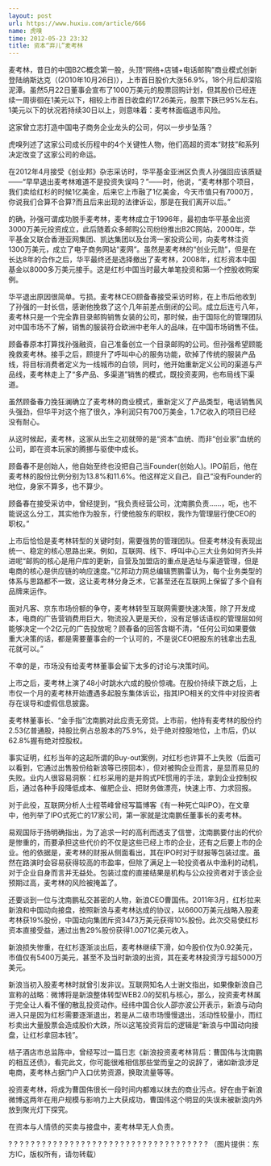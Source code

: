```yaml
---
layout: post
url: https://www.huxiu.com/article/666
name: 虎嗅
time: 2012-05-23 23:32
title: 资本“弃儿”麦考林
---
```

麦考林，昔日的中国B2C概念第一股，头顶“网络+店铺+电话邮购”商业模式创新登陆纳斯达克（(2010年10月26日)），上市首日股价大涨56.9%，18个月后却深陷泥潭。虽然5月22日董事会宣布了1000万美元的股票回购计划，但其股价已经连续一周徘徊在1美元以下，相较上市首日收盘的17.26美元，股票下跌已95%左右。1美元以下的状况若持续30日以上，则意味着：麦考林面临退市风险。

这家曾立志打造中国电子商务企业龙头的公司，何以一步步坠落？

虎嗅列述了这家公司成长历程中的4个关键性人物，他们高超的资本“财技”和系列决定改变了这家公司的命运。

在2012年4月接受《创业邦》杂志采访时，华平基金亚洲区负责人孙强回应该质疑——“早早退出麦考林难道不是投资失误吗？”——时，他说，“麦考林那个项目，我们卖给红杉的时候1亿美金，后来它上市融了1亿美金，今天市值只有7000万，你说我们合算不合算?而且后来出现的法律诉讼，那是在我们离开以后。”

的确，孙强可谓成功脱手麦考林，麦考林成立于1996年，最初由华平基金出资3000万美元投资成立，此后随着众多邮购公司纷纷推出B2C网站，2000年，华平基金又联合香港亚网集团、凯达集团以及台湾一家投资公司，向麦考林注资1300万美元，成立了电子商务网站“麦网”。虽然是麦考林的“创业元勋”，但是在长达8年的合作之后，华平最终还是选择撤出了麦考林，2008年，红杉资本中国基金以8000多万美元接手。这是红杉中国当时最大单笔投资和第一个控股收购案例。

华平退出原因很简单。亏损。麦考林CEO顾备春接受采访时称，在上市后他收到了孙强的一封长信，感谢他挽救了这个几年前差点倒闭的公司。成立后连亏八年，麦考林只是一个完全靠目录邮购销售女装的公司，那时候，由于国际化的管理团队对中国市场不了解，销售的服装符合欧洲中老年人的品味，在中国市场销售不佳。

顾备春原本打算找孙强融资，自己准备创立一个目录邮购的公司。但孙强希望顾能挽救麦考林。接手之后，顾提升了呼叫中心的服务功能，砍掉了传统的服装产品线，将目标消费者定义为一线城市的白领，同时，他开始重新定义公司的渠道与产品线，麦考林走上了“多产品、多渠道”销售的模式，既投资麦网，也布局线下渠道。

虽然顾备春力挽狂澜确立了麦考林的商业模式，重新定义了产品类型，电话销售风头强劲，但华平对这个拖了很久，净利润只有700万美金，1.7亿收入的项目已经没有耐心。

从这时候起，麦考林，这家从出生之初就带的是“资本”血统、而非“创业家”血统的公司，即在资本玩家的腾挪与驱使中成长。

顾备春不是创始人，他自始至终也没把自己当Founder(创始人)。IPO前后，他在麦考林的股份比例分别为13.8%和11.6%。他这样定义自己，自己“没有Founder的地位，身家不算多，也不算少。

顾备春在接受采访中，曾经提到，“我负责经营公司，沈南鹏负责……，呃，也不能说这么分工，其实他作为股东，行使他股东的职权，我作为管理层行使CEO的职权。”

上市后恰恰是麦考林转型的关键时刻，需要强势的管理团队。但麦考林没有表现出统一、稳定的核心思路出来。例如，互联网、线下、呼叫中心三大业务如何齐头并进呢“邮购的核心是用户库的更新，自营及加盟店的重点是选址与渠道管理，但是电商的核心是供应链的响应速度。”亿邦动力网总编辑贾鹏雷认为，每个业务类型的体系与思路都不一致，这让麦考林分身乏术，它甚至还在互联网上保留了多个自有品牌来运作。

面对凡客、京东市场份额的争夺，麦考林转型互联网需要快速决策，除了开发成本，电商的广告营销费用巨大，物流投入更是天价，没有足够话语权的管理层如何能够决定一个2亿元的广告投放呢？顾春备的回答含糊不清，“任何公司如果要做重大决策的话，都是需要董事会的一个认可的，不是说CEO把股东的钱拿出去乱花就可以。”

不幸的是，市场没有给麦考林董事会留下太多的讨论与决策时间。

上市之后，麦考林上演了48小时跳水六成的股价惊魂。在股价持续下跌之后，上市仅一个月的麦考林开始遭遇多起股东集体诉讼，指其IPO相关的文件中对投资者存在误导和虚假信息披露。

麦考林董事长、“金手指”沈南鹏对此应责无旁贷。上市前，他持有麦考林的股份约2.53亿普通股，持股比例占总股本的75.9%，处于绝对控股地位，上市后，仍以62.8%握有绝对控股权。

事实证明，红杉当年的这起所谓的Buy-out案例，对红杉也许算不上失败（后面可以看到，它通过出售股份给新浪等已捞回本），但对被购企业而言，是显而易见的失败。业内人很容易洞察：红杉采用的是并购式PE惯用的手法，拿到企业控制权后，通过各种手段降低成本、催肥企业、把财务做漂亮，快速上市、力求回报。

对于此役，互联网分析人士程苓峰曾经写篇博客《有一种死亡叫IPO》，在文章中，他列举了IPO式死亡的17家公司，第一家就是沈南鹏任董事长的麦考林。

易观国际于扬明确指出，为了追求一时的高利而透支了信誉，沈南鹏要付出的代价是惨重的，而要承担这些代价的不仅是这些已经上市的企业，还有之后要上市的企业。他的依据是，麦考林的财报从侧面看出，其在IPO时对于财报等包装过度。虽然在路演时会容易获得较高的市盈率，但除了满足上一轮投资者从中渔利的动机，对于企业自身而言并无益处。包装过度的直接结果是机构与公众投资者对于该企业预期过高，麦考林的风险被掩盖了。

还要谈到一位与沈南鹏私交甚密的人物，新浪CEO曹国伟。2011年3月，红杉拉来新浪和中国动向接盘，按照新浪与麦考林达成的协议，以6600万美元战略入股麦考林获19%股份，中国动向集团斥资3473万美元获得10%股份。此次交易使红杉资本直接受益，通过出售29%股份获得1.0071亿美元收入。

新浪损失惨重，在红杉逐渐淡出后，麦考林继续下滑，如今股价仅为0.92美元，市值仅有5400万美元，甚至不及当时新浪的出资，其在麦考林投资浮亏超5000万美元。

新浪当初入股麦考林时就曾引发非议。互联网知名人士谢文指出，如果像新浪自己宣称的战略：微博将是新浪整体转型WEB2.0的契机与核心，那么，投资麦考林属于完全让人看不懂的散乱投资动作。经纬中国合伙人邵亦波公开表示，新浪与动向进入只是因为红杉需要逐渐退出，若是从二级市场慢慢退出，活动性较量小，而红杉卖出大量股票会造成股价大跌，所以这笔投资背后的逻辑是“新浪与中国动向接盘，让红杉拿回本钱”。

桔子酒店市总监陈中，曾经写过一篇日志《新浪投资麦考林背后：曹国伟与沈南鹏的相互还债》，看完此文，你可能很难相信那些堂而皇之的说辞了，诸如新浪涉足电商，麦考林占据门户入口优势资源，换取流量等等。

投资麦考林，将成为曹国伟很长一段时间内都难以抹去的商业污点。好在由于新浪微博这两年在用户规模与影响力上大获成功，曹国伟这个明显的失误未被新浪内外放到聚光灯下探究。

在资本与人情债的买卖与接盘中，麦考林早无人负责。

? ? ? ? ? ? ? ? ? ? ? ? ? ? ? ? ? ? ? ? ? ? ? ? ? ? ? ? ? ? ? ? ? ? ? ? （图片提供：东方IC，版权所有，请勿转载）

